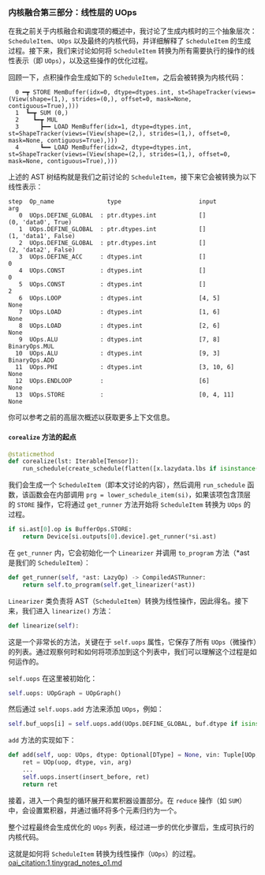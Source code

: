 ### 内核融合第三部分：线性层的 UOps

在我之前关于内核融合和调度项的概述中，我讨论了生成内核时的三个抽象层次：`ScheduleItem`、`UOps` 以及最终的内核代码，并详细解释了 `ScheduleItem` 的生成过程。接下来，我们来讨论如何将 `ScheduleItem` 转换为所有需要执行的操作的线性表示（即 `UOps`），以及这些操作的优化过程。

回顾一下，点积操作会生成如下的 `ScheduleItem`，之后会被转换为内核代码：

```plaintext
  0 ━┳ STORE MemBuffer(idx=0, dtype=dtypes.int, st=ShapeTracker(views=(View(shape=(1,), strides=(0,), offset=0, mask=None, contiguous=True),)))
  1  ┗━┳ SUM (0,)
  2    ┗━┳ MUL
  3      ┣━━ LOAD MemBuffer(idx=1, dtype=dtypes.int, st=ShapeTracker(views=(View(shape=(2,), strides=(1,), offset=0, mask=None, contiguous=True),)))
  4      ┗━━ LOAD MemBuffer(idx=2, dtype=dtypes.int, st=ShapeTracker(views=(View(shape=(2,), strides=(1,), offset=0, mask=None, contiguous=True),)))
```

上述的 AST 树结构就是我们之前讨论的 `ScheduleItem`，接下来它会被转换为以下线性表示：

```plaintext
step  Op_name               type                      input                           arg
   0  UOps.DEFINE_GLOBAL  : ptr.dtypes.int            []                               (0, 'data0', True)
   1  UOps.DEFINE_GLOBAL  : ptr.dtypes.int            []                               (1, 'data1', False)
   2  UOps.DEFINE_GLOBAL  : ptr.dtypes.int            []                               (2, 'data2', False)
   3  UOps.DEFINE_ACC     : dtypes.int                []                               0
   4  UOps.CONST          : dtypes.int                []                               0
   5  UOps.CONST          : dtypes.int                []                               2
   6  UOps.LOOP           : dtypes.int                [4, 5]                           None
   7  UOps.LOAD           : dtypes.int                [1, 6]                           None
   8  UOps.LOAD           : dtypes.int                [2, 6]                           None
   9  UOps.ALU            : dtypes.int                [7, 8]                           BinaryOps.MUL
  10  UOps.ALU            : dtypes.int                [9, 3]                           BinaryOps.ADD
  11  UOps.PHI            : dtypes.int                [3, 10, 6]                       None
  12  UOps.ENDLOOP        :                           [6]                              None
  13  UOps.STORE          :                           [0, 4, 11]                       None
```

你可以参考之前的高层次概述以获取更多上下文信息。

#### `corealize` 方法的起点

```python
@staticmethod
def corealize(lst: Iterable[Tensor]):
    run_schedule(create_schedule(flatten([x.lazydata.lbs if isinstance(x.lazydata, MultiLazyBuffer) else [x.lazydata] for x in lst])))
```

我们会生成一个 `ScheduleItem`（即本文讨论的内容），然后调用 `run_schedule` 函数，该函数会在内部调用 `prg = lower_schedule_item(si)`，如果该项包含顶层的 `STORE` 操作，它将通过 `get_runner` 方法开始将 `ScheduleItem` 转换为 `UOps` 的过程。

```python
if si.ast[0].op is BufferOps.STORE: 
    return Device[si.outputs[0].device].get_runner(*si.ast)
```

在 `get_runner` 内，它会初始化一个 `Linearizer` 并调用 `to_program` 方法（*ast 是我们的 `ScheduleItem`）：

```python
def get_runner(self, *ast: LazyOp) -> CompiledASTRunner: 
    return self.to_program(self.get_linearizer(*ast))
```

`Linearizer` 类负责将 AST（`ScheduleItem`）转换为线性操作，因此得名。接下来，我们进入 `linearize()` 方法：

```python
def linearize(self):
```

这是一个非常长的方法，关键在于 `self.uops` 属性，它保存了所有 `UOps`（微操作）的列表。通过观察何时和如何将项添加到这个列表中，我们可以理解这个过程是如何运作的。

`self.uops` 在这里被初始化：

```python
self.uops: UOpGraph = UOpGraph()
```

然后通过 `self.uops.add` 方法来添加 `UOps`，例如：

```python
self.buf_uops[i] = self.uops.add(UOps.DEFINE_GLOBAL, buf.dtype if isinstance(buf.dtype, ImageDType) else PtrDType(buf.dtype), (), (buf.idx, f"data{buf.idx}", any(buf.idx == x.idx for x in self.outbufs)))
```

`add` 方法的实现如下：

```python
def add(self, uop: UOps, dtype: Optional[DType] = None, vin: Tuple[UOp, ...] = tuple(), arg: Any = None, cachable=True, insert_before=None, simplify=True) -> UOp:
    ret = UOp(uop, dtype, vin, arg)
    ...
    self.uops.insert(insert_before, ret)
    return ret
```

接着，进入一个典型的循环展开和累积器设置部分。在 `reduce` 操作（如 `SUM`）中，会设置累积器，并通过循环将多个元素归约为一个。

整个过程最终会生成优化的 `UOps` 列表，经过进一步的优化步骤后，生成可执行的内核代码。

这就是如何将 `ScheduleItem` 转换为线性操作（`UOps`）的过程。 [oai_citation:1,tinygrad_notes_o1.md](file-service://file-975CFde1oHeMm5wnHNfOM4qR)
